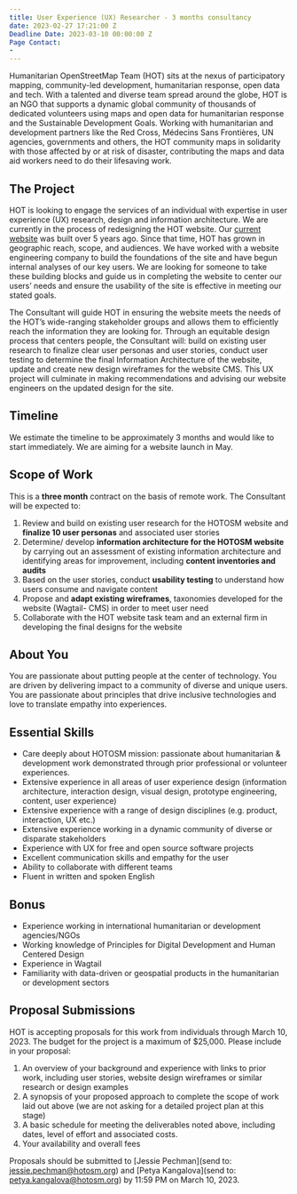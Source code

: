 ```yaml
---
title: User Experience (UX) Researcher - 3 months consultancy
date: 2023-02-27 17:21:00 Z
Deadline Date: 2023-03-10 00:00:00 Z
Page Contact:
- 
---
```


Humanitarian OpenStreetMap Team (HOT) sits at the nexus of participatory mapping, community-led development, humanitarian response, open data and tech. With a talented and diverse team spread around the globe, HOT is an NGO that supports a dynamic global community of thousands of dedicated volunteers using maps and open data for humanitarian response and the Sustainable Development Goals. Working with humanitarian and development partners like the Red Cross, Médecins Sans Frontières, UN agencies, governments and others, the HOT community maps in solidarity with those affected by or at risk of disaster, contributing the maps and data aid workers need to do their lifesaving work.

## The Project

HOT is looking to engage the services of an individual with expertise in user experience (UX) research, design and information architecture. We  are currently in the process of redesigning the HOT website. Our [current website](https://www.hotosm.org/) was built over 5 years ago. Since that time, HOT has grown in geographic reach, scope, and audiences. We have worked with a website engineering company to build the foundations of the site and have begun internal analyses of our key users. We are looking for someone to take these building blocks and guide us in completing the website to center our users’ needs and ensure the usability of the site is effective in meeting our stated goals.

The Consultant will guide HOT in ensuring the website meets the needs of the HOT’s wide-ranging stakeholder groups and allows them to efficiently reach the information they are looking for. Through an equitable design process that centers people, the Consultant will: build on existing user research to finalize clear user personas and user stories, conduct user testing to determine the final Information Architecture of the website, update and create new design wireframes for the website CMS. This UX project will culminate in making recommendations and advising our website engineers on the updated design for the site. 

## Timeline

We estimate the timeline to be approximately 3 months and would like to start immediately. We are aiming for a website launch in May. 

## Scope of Work

This is a **three month** contract on the basis of remote work. The Consultant will be expected to:
1. Review and build on existing user research for the HOTOSM website  and **finalize 10 user personas** and associated user stories
2. Determine/ develop **information architecture for the HOTOSM website** by carrying out an assessment of existing information architecture and identifying areas for improvement, including **content inventories and audits**
3. Based on the user stories, conduct **usability testing** to understand how users consume and navigate content 
4. Propose and **adapt existing wireframes**, taxonomies developed for the website (Wagtail- CMS) in order to meet user need
5. Collaborate with the HOT website task team and an external firm in developing  the final designs for the website  

## About You

You are passionate about putting people at the center of technology. You are driven by delivering impact to a community of diverse and unique users. You are passionate about principles that drive inclusive technologies and love to translate empathy into experiences. 

## Essential Skills
* Care deeply about HOTOSM mission: passionate about humanitarian & development work demonstrated through prior professional or volunteer experiences.
* Extensive experience in all areas of user experience design (information architecture, interaction design, visual design, prototype engineering, content, user experience)
* Extensive experience with a range of design disciplines (e.g. product, interaction, UX etc.) 
* Extensive experience working in a dynamic community of diverse or disparate stakeholders
* Experience with UX  for free and open source software projects 
* Excellent communication skills and empathy for the user
* Ability to collaborate with different teams
* Fluent in written and spoken English

## Bonus
* Experience working in international humanitarian or development agencies/NGOs
* Working knowledge of Principles for Digital Development and Human Centered Design
* Experience in Wagtail
* Familiarity with data-driven or geospatial products in the humanitarian or development sectors 

## Proposal Submissions

HOT is accepting proposals for this work from individuals through March 10, 2023. The budget for the project is a maximum of $25,000. Please include in your proposal:
1. An overview of your background and experience with links to prior work, including user stories, website design wireframes or similar research or design examples
2. A synopsis of your proposed approach to complete the scope of work laid out above (we are not asking for a detailed project plan at this stage)
3. A basic schedule for meeting the deliverables noted above, including dates, level of effort and associated costs. 
4. Your availability and overall fees

Proposals should be submitted to [Jessie Pechman](send to: jessie.pechman@hotosm.org) and [Petya Kangalova](send to: petya.kangalova@hotosm.org) by 11:59 PM on March 10, 2023. 